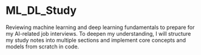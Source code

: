 # ML_DL_Study
Reviewing machine learning and deep learning fundamentals to prepare for my AI-related job interviews. To deepen my understanding, I will structure my study notes into multiple sections and implement core concepts and models from scratch in code.
